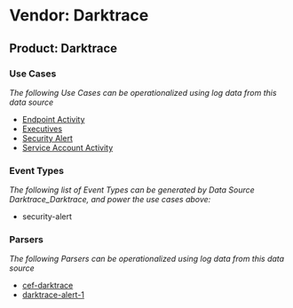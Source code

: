 Vendor: Darktrace
=================
Product: Darktrace
------------------

### Use Cases

_The following Use Cases can be operationalized using log data from this data source_

* [Endpoint Activity](../UseCases/usecase_endpoint_activity.md)
* [Executives](../UseCases/usecase_executives.md)
* [Security Alert](../UseCases/usecase_security_alert.md)
* [Service Account Activity](../UseCases/usecase_service_account_activity.md)


### Event Types

_The following list of Event Types can be generated by Data Source Darktrace_Darktrace, and power the use cases above:_

- security-alert


### Parsers

_The following Parsers can be operationalized using log data from this data source_

* [cef-darktrace](../Parsers/parserContent_cef-darktrace.md)
* [darktrace-alert-1](../Parsers/parserContent_darktrace-alert-1.md)
